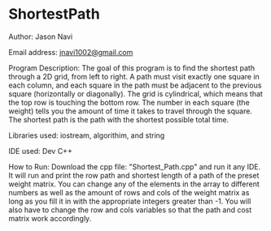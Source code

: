 # ShortestPath
Author: Jason Navi

Email address: jnavi1002@gmail.com

Program Description: The goal of this program is to find the shortest path through a 2D grid, from left to right. A path must visit exactly one square in each column, and each square in the path must be adjacent to the previous square (horizontally or diagonally). The grid is cylindrical, which means that the top row is touching the bottom row. The number in each square (the weight) tells you the amount of time it takes to travel through the square. The shortest path is the path with the shortest possible total time. 

Libraries used: iostream, algorithim, and string

IDE used: Dev C++

How to Run: Download the cpp file: "Shortest_Path.cpp" and run it any IDE. It will run and print the row path and shortest length of a path of the preset weight matrix. You can change any of the elements in the array to different numbers as well as the amount of rows and cols of the weight matrix as long as you fill it in with the appropriate integers greater than -1. You will also have to change the row and cols variables so that the path and cost matrix work accordingly.
